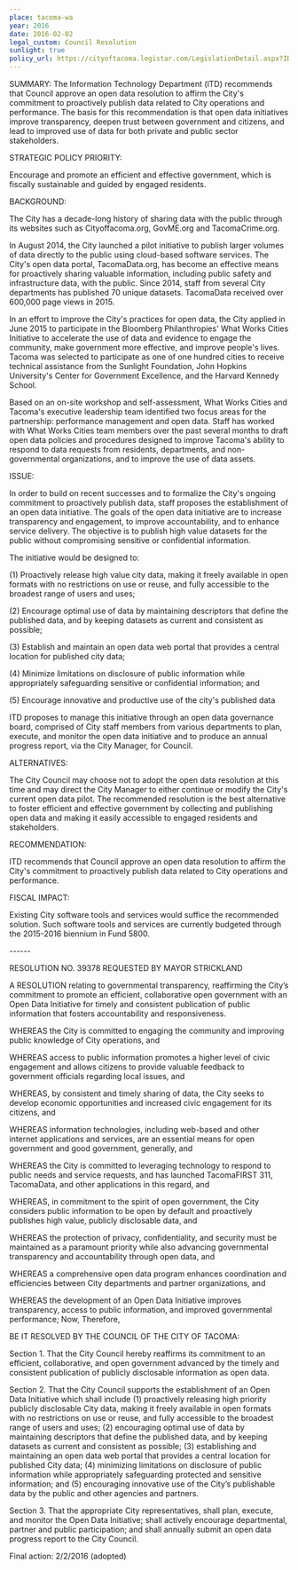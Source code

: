 ```yaml
---
place: tacoma-wa
year: 2016
date: 2016-02-02
legal_custom: Council Resolution
sunlight: true
policy_url: https://cityoftacoma.legistar.com/LegislationDetail.aspx?ID=2558873&GUID=754BE35D-0C23-421D-8CA0-62D244FD2368&Options=&Search=
---
```


<p>SUMMARY: The Information Technology Department (lTD) recommends that Council approve an open data resolution to affirm the City's commitment to proactively publish data related to City operations and performance. The basis for this recommendation is that open data initiatives improve transparency, deepen trust between government and citizens, and lead to improved use of data for both private and public sector stakeholders. </p>
<p>STRATEGIC POLICY PRIORITY:</p>
<p>Encourage and promote an efficient and effective government, which is fiscally sustainable and guided by engaged residents.</p>
<p>BACKGROUND:</p>
<p>The City has a decade-long history of sharing data with the public through its websites such as Cityoffacoma.org, GovME.org and TacomaCrime.org.</p>
<p>In August 2014, the City launched a pilot initiative to publish larger volumes of data directly to the public using cloud-based software services. The City's open data portal, TacomaData.org, has become an effective means for proactively sharing valuable information, including public safety and infrastructure data, with the public. Since 2014, staff from several City departments has published 70 unique datasets. TacomaData received over 600,000 page views in 2015.</p>
<p>In an effort to improve the City's practices for open data, the City applied in June 2015 to participate in the Bloomberg Philanthropies' What Works Cities Initiative to accelerate the use of data and evidence to engage the community, make government more effective, and improve people's lives. Tacoma was selected to participate as one of one hundred cities to receive technical assistance from the Sunlight Foundation, John Hopkins University's Center for Government Excellence, and the Harvard Kennedy School.</p>
<p>Based on an on-site workshop and self-assessment, What Works Cities and Tacoma's executive leadership team identified two focus areas for the partnership: performance management and open data. Staff has worked with What Works Cities team members over the past several months to draft open data policies and procedures designed to improve Tacoma's ability to respond to data requests from residents, departments, and non-governmental organizations, and to improve the use of data assets.</p>
<p>ISSUE:</p>
<p>In order to build on recent successes and to formalize the City's ongoing commitment to proactively publish data, staff proposes the establishment of an open data initiative. The goals of the open data initiative are to increase transparency and engagement, to improve accountability, and to enhance service delivery. The objective is to publish high value datasets for the public without compromising sensitive or confidential information.</p>
<p>The initiative would be designed to:</p>
<p>(1) <span class="g-open-formats"><span class="g-thoughtful-formats"><span class="g-open-access"><span class="g-license-free">Proactively release high value city data, making it freely available in open formats with no restrictions on use or reuse, and fully accessible to the broadest range of users and uses;</span></span></span></span></p>
<p>(2) Encourage optimal use of data by maintaining descriptors that define the published data, and by keeping datasets as current and consistent as possible;</p>
<p>(3) Establish and maintain an open data web portal that provides a central location for published city data;</p>
<p>(4) Minimize limitations on disclosure of public information while appropriately safeguarding sensitive or confidential information; and</p>
<p>(5) Encourage innovative and productive use of the city's published data</p>
<p>ITD proposes to manage this initiative through an open data governance board, comprised of City staff members from various departments to plan, execute, and monitor the open data initiative and to produce an annual progress report, via the City Manager, for Council.</p>
<p>ALTERNATIVES:</p>
<p>The City Council may choose not to adopt the open data resolution at this time and may direct the City Manager to either continue or modify the City's current open data pilot. The recommended resolution is the best alternative to foster efficient and effective government by collecting and publishing open data and making it easily accessible to engaged residents and stakeholders.</p>
<p>RECOMMENDATION:</p>
<p>ITD recommends that Council approve an open data resolution to affirm the City's commitment to proactively publish data related to City operations and performance.</p>
<p>FISCAL IMPACT:</p>
<p>Existing City software tools and services would suffice the recommended solution. Such software tools and services are currently budgeted through the 2015-2016 biennium in Fund 5800.</p>
<p>------</p>
<p>RESOLUTION NO. 39378 REQUESTED BY MAYOR STRICKLAND</p>
<p><span class="g-goals-and-values">A RESOLUTION relating to governmental transparency, reaffirming the City’s commitment to promote an efficient, collaborative open government with an Open Data Initiative for timely and consistent publication of public information that fosters accountability and responsiveness.</span></p>
<p><span class="g-goals-and-values">WHEREAS the City is committed to engaging the community and improving public knowledge of City operations, and</span></p>
<p><span class="g-goals-and-values">WHEREAS access to public information promotes a higher level of civic engagement and allows citizens to provide valuable feedback to government officials regarding local issues, and</span></p>
<p><span class="g-goals-and-values">WHEREAS, by consistent and timely sharing of data, the City seeks to develop economic opportunities and increased civic engagement for its citizens,</span> and</p>
<p><span class="g-goals-and-values">WHEREAS information technologies, including web-based and other internet applications and services, are an essential means for open government and good government, generally, and</span></p>
<p><span class="g-goals-and-values">WHEREAS the City is committed to leveraging technology to respond to public needs and service requests, and has launched TacomaFIRST 311, TacomaData, and other applications in this regard, and</span></p>
<p><span class="g-proactive-release"><span class="g-goals-and-values">WHEREAS, in commitment to the spirit of open government, the City considers public information to be open by default and proactively publishes high value, publicly disclosable data</span></span>, and</p>
<p><span class="g-goals-and-values">WHEREAS <span class="g-sensitive-information">the protection of privacy, confidentiality, and security must be maintained as a paramount priority while also advancing governmental transparency and accountability through open data, </span>and</span></p>
<p><span class="g-goals-and-values">WHEREAS a comprehensive open data program enhances coordination and efficiencies between City departments and partner organizations, and</span></p>
<p><span class="g-goals-and-values">WHEREAS the development of an Open Data Initiative improves transparency, access to public information, and improved governmental performance; Now, Therefore,</span></p>
<p>BE IT RESOLVED BY THE COUNCIL OF THE CITY OF TACOMA:</p>
<p>Section 1. That the City Council hereby reaffirms its commitment to an efficient, collaborative, and open government advanced by the timely and consistent publication of publicly disclosable information as open data.</p>
<p>Section 2. That the City Council supports the establishment of an Open Data Initiative which shall include (1) proactively releasing high priority publicly disclosable City data, making it freely available in open formats with no restrictions on use or reuse, and fully accessible to the broadest range of users and uses; <span class="g-metadata"><span class="g-real-time-updates">(2) encouraging optimal use of data by maintaining descriptors that define the published data, and by keeping datasets as current and consistent as possible</span></span>; (3) <span class="g-data-portals-and-websites">establishing and maintaining an open data web portal that provides a central location for published City data</span>; <span class="g-sensitive-information">(4) minimizing limitations on disclosure of public information while appropriately safeguarding protected and sensitive information</span>; and (5) encouraging innovative use of the City’s publishable data by the public and other agencies and partners.</p>
<p><span class="g-oversight-authority"><span class="g-binding-regulations"><span class="g-public-participation"><span class="g-timelines"><span class="g-partnerships"><span class="g-future-review">Section 3. That the appropriate City representatives, shall plan, execute, and monitor the Open Data Initiative; shall actively encourage departmental, partner and public participation; and shall annually submit an open data progress report to the City Council.</span></span></span></span></span></span></p>
<p>Final action: 2/2/2016 (adopted)</p>
